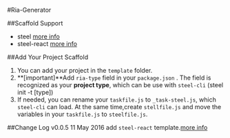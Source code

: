 #Ria-Generator

##Scaffold Support
* steel [more info](https://github.com/steeljs-org/ria-generator/tree/master/templates/tpl-steel)
* steel-react [more info](https://github.com/steeljs-org/ria-generator/tree/master/templates/tpl-steel-react)

##Add Your Project Scaffold
1. You can add your project in the `template` folder.
2. **[important]**Add `ria-type` field in your `package.json` . The field is recognized as your **project type**, which can be use with `steel-cli` (steel init -t [type])
3. If needed, you can rename your `taskfile.js` to `_task-steel.js`, which `steel-cli` can load. At the same time,create `stellfile.js` and move the variables in your `taskfile.js` to `steelfile.js`.


##Change Log
v0.0.5  11 May 2016 
add `steel-react` template.[more info](https://github.com/steeljs-org/ria-generator/tree/master/templates/tpl-steel-react)
